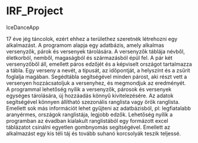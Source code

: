 # IRF_Project

IceDanceApp

17 éve jég táncolok, ezért ehhez a területhez szeretnék létrehozni egy alkalmazást. A programom alapja egy adatbázis, amely alkalmas versenyzők, párok és versenyek tárolására. A versenyzők táblája névből, életkorból, nemből, magaságból és származásból épül fel.  A pár két versenyzőből áll, emellett páros edzőjét és a képviselt országot tartalmazza a tábla. Egy verseny a nevét, a típusát, az időpontját, a helyszínt és a zsűrit foglalja magában.  Segédtábla segítségével minden párost, aki részt vett a versenyen hozzácsatoljuk a versenyhez, és megmondjuk az eredményét.  
A programmal lehetőség nyílik a versenyzők, párosok és versenyek egységes tárolására, új hozzáadás könnyű kivitelezésére. Az adatok segítségével könnyen állítható szezonális ranglista vagy örök ranglista. Emellett sok más információt lehet gyűjteni az adatbázisból, pl: legfiatalabb aranyérmes, országok ranglistája, legjobb edzők. 
Lehetőség nyílik a programban az évadban kialakult ranglistából egy formázott excel táblázatot csinálni egyetlen gombnyomás segítségével. 
Emellett az alkalmazást egy kis téli táj és tovább suhanó korcsolyák teszik teljessé. 

